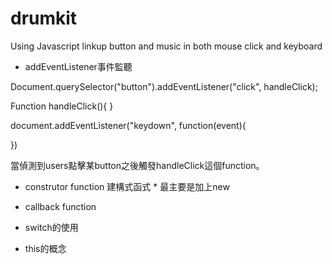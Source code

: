 # drumkit
Using Javascript linkup button and music in both mouse click and keyboard 


* addEventListener事件監聽

Document.querySelector("button").addEventListener("click", handleClick);

Function handleClick(){
}

document.addEventListener("keydown", function(event){

})


當偵測到users點擊某button之後觸發handleClick這個function。

* construtor function 建構式函式 * 最主要是加上new

* callback function

* switch的使用

* this的概念
